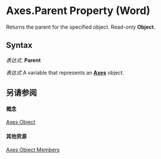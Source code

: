 
# Axes.Parent Property (Word)

Returns the parent for the specified object. Read-only  **Object**.


## Syntax

 _表达式_. **Parent**

 _表达式_ A variable that represents an **[Axes](57261ca9-7fd6-ba99-19bd-5df8e940f714.md)** object.


## 另请参阅


#### 概念


[Axes Object](57261ca9-7fd6-ba99-19bd-5df8e940f714.md)
#### 其他资源


[Axes Object Members](http://msdn.microsoft.com/library/dfbf9171-9d13-3555-4bb2-47d7fb98928a%28Office.15%29.aspx)